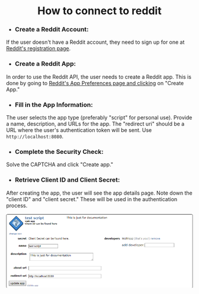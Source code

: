 <h1 style="text-align: center">How to connect to reddit</h1>

* ### Create a Reddit Account:

If the user doesn't have a Reddit account, they need to sign up for one
at [Reddit's registration page](https://www.reddit.com/register).

* ### Create a Reddit App:

In order to use the Reddit API, the user needs to create a Reddit app. This is done by going
to [Reddit's App Preferences page and clicking](https://www.reddit.com/prefs/apps) on "Create App."

* ### Fill in the App Information:

The user selects the app type (preferably "script" for personal use).
Provide a name, description, and URLs for the app. The "redirect uri" should be a URL where the user's authentication
token will be sent. Use `http://localhost:8080`.

* ### Complete the Security Check:

Solve the CAPTCHA and click "Create app."

* ### Retrieve Client ID and Client Secret:

After creating the app, the user will see the app details page. Note down the "client ID" and "client secret." These
will be used in the authentication process.

![App Details](images/app_details.png)